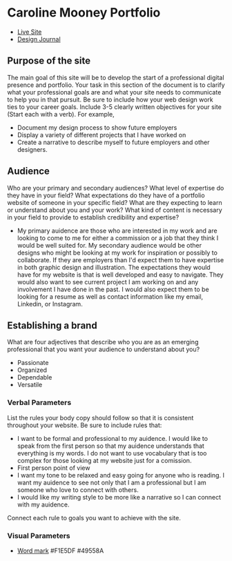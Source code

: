 # Caroline Mooney Portfolio
- [Live Site](https://carmooney.github.io/carmooney.github.io)
- [Design Journal](https://docs.google.com/document/d/1CDNk6hWCjrM5uAH1gEBu20PX0ZMJURvA-KNKAqZVeF8/edit?usp=sharing)

## Purpose of the site
The main goal of this site will be to develop the start of a professional digital presence and portfolio. Your task in this section of the document is to clarify what your professional goals are and what your site needs to communicate to help you in that pursuit. Be sure to include how your web design work ties to your career goals. Include 3-5 clearly written objectives for your site (Start each with a verb). 
For example, 
- Document my design process to show future employers 
- Display a variety of different projects that I have worked on 
- Create a narrative to describe myself to future employers and other designers. 

## Audience
Who are your primary and secondary audiences? What level of expertise do they have in your field? What expectations do they have of a portfolio website of someone in your specific field? What are they expecting to learn or understand about you and your work? What kind of content is necessary in your field to provide to establish credibility and expertise? 
- My primary auidence are those who are interested in my work and are looking to come to me for either a commission or a job that they think I would be well suited for. My secondary audience would be other designs who might be looking at my work for inspiration or possibly to collaborate. If they are employers than I'd expect them to have expertise in both graphic design and illustration. The expectations they would have for my website is that is well developed and easy to navigate. They would also want to see current project I am working on and any involvement I have done in the past. I would also expect them to be looking for a resume as well as contact information like my email, Linkedin, or Instagram. 

## Establishing a brand
What are four adjectives that describe who you are as an emerging professional that you want your audience to understand about you?
- Passionate
- Organized
- Dependable
- Versatile 

### Verbal Parameters
List the rules your body copy should follow so that it is consistent throughout your website. Be sure to include rules that:
- I want to be formal and professional to my auidence. I would like to speak from the first person so that my auidence understands that everything is my words. I do not want to use vocabulary that is too complex for those looking at my website just for a comission. 
- First person point of view
- I want my tone to be relaxed and easy going for anyone who is reading. I want my auidence to see not only that I am a professional but I am someone who love to connect with others.
- I would like my writing style to be more like a narrative so I can connect with my auidence. 

Connect each rule to goals you want to achieve with the site.

### Visual Parameters
- [Word mark](https://web-design-oswego-art-dept.github.io/f20-317-individual-project-carmooney/)
#F1E5DF 
#49558A 


